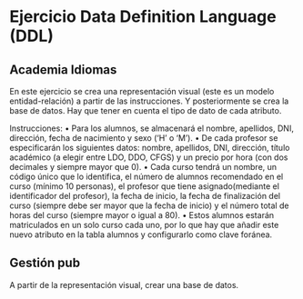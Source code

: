 # Ejercicio Data Definition Language (DDL)

## Academia Idiomas

En este ejercicio se crea una representación visual (este es un modelo entidad-relación) a partir de las instrucciones. Y posteriormente se crea la base de datos. Hay que tener en cuenta el tipo de dato de cada atributo.

Instrucciones: 
•	Para los alumnos, se almacenará el nombre, apellidos, DNI, dirección, fecha de nacimiento y sexo (‘H’ o ‘M’). 
•	De cada profesor se especificarán los siguientes datos: nombre, apellidos, DNI, dirección, título académico (a elegir entre LDO, DDO, CFGS) y un precio por hora (con dos decimales y siempre mayor que 0).
•	Cada curso tendrá un nombre, un código único que lo identifica, el número de alumnos recomendado en el curso (mínimo 10 personas), el profesor que tiene asignado(mediante el identificador del profesor), la fecha de inicio, la fecha de finalización del curso (siempre debe ser mayor que la fecha de inicio) y el número total de horas del curso (siempre mayor o igual a 80).
•	Estos alumnos estarán matriculados en un solo curso cada uno, por lo que hay que añadir este nuevo atributo en la tabla alumnos y configurarlo como clave foránea.

## Gestión pub

A partir de la representación visual, crear una base de datos.